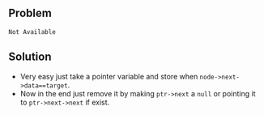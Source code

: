 ## Problem

`Not Available`

## Solution

- Very easy just take a pointer variable and store when `node->next->data==target`.
- Now in the end just remove it by making `ptr->next` a `null` or pointing it to `ptr->next->next` if exist.
